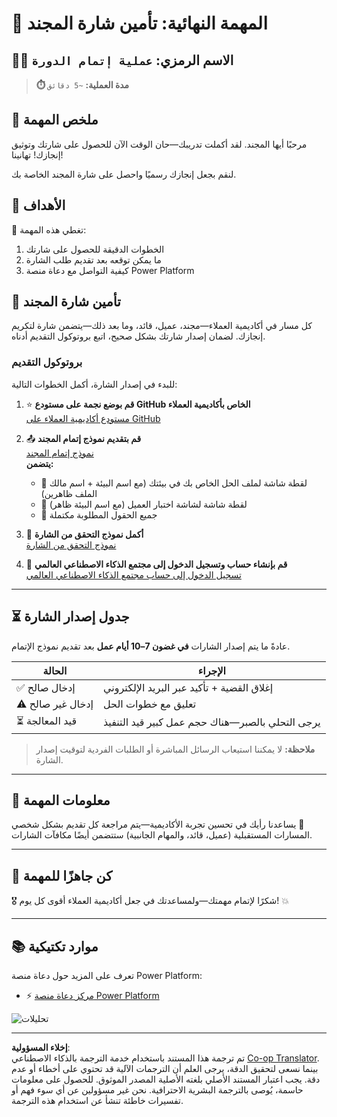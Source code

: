 <!--
CO_OP_TRANSLATOR_METADATA:
{
  "original_hash": "c309da91b8c84aad1ab6e8bbf25674df",
  "translation_date": "2025-10-22T19:58:49+00:00",
  "source_file": "docs/recruit/course-completion-badges-recruit/README.md",
  "language_code": "ar"
}
-->
# 🚨 المهمة النهائية: تأمين شارة المجند

## 🕵️‍♂️ الاسم الرمزي: `عملية إتمام الدورة`

> **⏱️ مدة العملية:** `~5 دقائق`  

## 🎯 ملخص المهمة

مرحبًا أيها المجند. لقد أكملت تدريبك—حان الوقت الآن للحصول على شارتك وتوثيق إنجازك! تهانينا!  

لنقم بجعل إنجازك رسميًا واحصل على شارة المجند الخاصة بك.

## 🔎 الأهداف

📖 تغطي هذه المهمة:

1. الخطوات الدقيقة للحصول على شارتك
1. ما يمكن توقعه بعد تقديم طلب الشارة
1. كيفية التواصل مع دعاة منصة Power Platform

## 🏅 تأمين شارة المجند

كل مسار في أكاديمية العملاء—مجند، عميل، قائد، وما بعد ذلك—يتضمن شارة لتكريم إنجازك. لضمان إصدار شارتك بشكل صحيح، اتبع بروتوكول التقديم أدناه.

### بروتوكول التقديم

للبدء في إصدار الشارة، أكمل الخطوات التالية:

1. ⭐ **قم بوضع نجمة على مستودع GitHub الخاص بأكاديمية العملاء**  
   [مستودع أكاديمية العملاء على GitHub](https://github.com/microsoft/agent-academy)

1. 📤 **قم بتقديم نموذج إتمام المجند**  
   [نموذج إتمام المجند](https://aka.ms/agent-academy-recruit/badge)  
   **يتضمن:**
      * 📸 لقطة شاشة لملف الحل الخاص بك في بيئتك (مع اسم البيئة + اسم مالك الملف ظاهرين)
      * 📸 لقطة شاشة لشاشة اختبار العميل (مع اسم البيئة ظاهر)
      * 📝 جميع الحقول المطلوبة مكتملة

1. 🧾 **أكمل نموذج التحقق من الشارة**  
   [نموذج التحقق من الشارة](https://aka.ms/agent-academy-recruit/form)

1. 🔐 **قم بإنشاء حساب وتسجيل الدخول إلى مجتمع الذكاء الاصطناعي العالمي**  
   [تسجيل الدخول إلى حساب مجتمع الذكاء الاصطناعي العالمي](https://globalai.community/auth/login)

---

## ⏳ جدول إصدار الشارة

عادةً ما يتم إصدار الشارات **في غضون 7–10 أيام عمل** بعد تقديم نموذج الإتمام.

| الحالة           | الإجراء                                    |
|------------------|-------------------------------------------|
| ✅ إدخال صالح   | إغلاق القضية + تأكيد عبر البريد الإلكتروني |
| ⚠️ إدخال غير صالح | تعليق مع خطوات الحل                      |
| ⏳ قيد المعالجة  | يرجى التحلي بالصبر—هناك حجم عمل كبير قيد التنفيذ |

> **ملاحظة:** لا يمكننا استيعاب الرسائل المباشرة أو الطلبات الفردية لتوقيت إصدار الشارة.

---

## 🧠 معلومات المهمة

يساعدنا رأيك في تحسين تجربة الأكاديمية—يتم مراجعة كل تقديم بشكل شخصي 💖  
المسارات المستقبلية (عميل، قائد، والمهام الجانبية) ستتضمن أيضًا مكافآت الشارات.

---

## 📡 كن جاهزًا للمهمة

🎖 شكرًا لإتمام مهمتك—ولمساعدتك في جعل أكاديمية العملاء أقوى كل يوم! 💥

---

## 📚 موارد تكتيكية

تعرف على المزيد حول دعاة منصة Power Platform:

* ⚡ [مركز دعاة منصة Power Platform](https://aka.ms/power-advocates)

<!-- markdownlint-disable-next-line MD033 -->
<img src="https://m365-visitor-stats.azurewebsites.net/agent-academy/recruit/final-mission" alt="تحليلات" />

---

**إخلاء المسؤولية**:  
تم ترجمة هذا المستند باستخدام خدمة الترجمة بالذكاء الاصطناعي [Co-op Translator](https://github.com/Azure/co-op-translator). بينما نسعى لتحقيق الدقة، يرجى العلم أن الترجمات الآلية قد تحتوي على أخطاء أو عدم دقة. يجب اعتبار المستند الأصلي بلغته الأصلية المصدر الموثوق. للحصول على معلومات حاسمة، يُوصى بالترجمة البشرية الاحترافية. نحن غير مسؤولين عن أي سوء فهم أو تفسيرات خاطئة تنشأ عن استخدام هذه الترجمة.